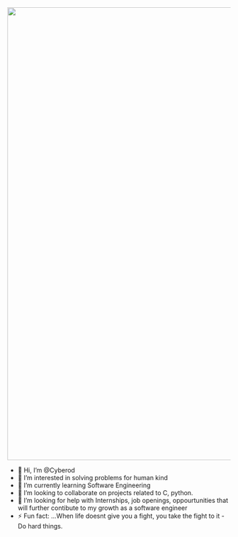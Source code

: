 <img align='center' width='1020' src='[https://www.pinterest.com/pin/794111346773355607/](https://k60.kn3.net/taringa/1/4/0/4/9/1/25/3dm0nd84/570.gif : user-3dm0nd84)'>


- 👋 Hi, I’m @Cyberod
- 👀 I’m interested in solving problems for human kind
- 🌱 I’m currently learning Software Engineering
- 💞️ I’m looking to collaborate on projects related to C, python.
- 🤔 I’m looking for help with Internships, job openings, oppourtunities that will further contibute to my growth as a software engineer
- ⚡ Fun fact: ...When life doesnt give you a fight, you take the fight to it - Do hard things.
